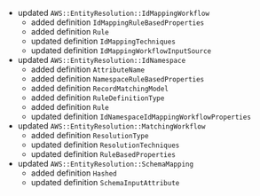 - updated `AWS::EntityResolution::IdMappingWorkflow`
  - added definition `IdMappingRuleBasedProperties`
  - added definition `Rule`
  - updated definition `IdMappingTechniques`
  - updated definition `IdMappingWorkflowInputSource`
- updated `AWS::EntityResolution::IdNamespace`
  - added definition `AttributeName`
  - added definition `NamespaceRuleBasedProperties`
  - added definition `RecordMatchingModel`
  - added definition `RuleDefinitionType`
  - added definition `Rule`
  - updated definition `IdNamespaceIdMappingWorkflowProperties`
- updated `AWS::EntityResolution::MatchingWorkflow`
  - added definition `ResolutionType`
  - updated definition `ResolutionTechniques`
  - updated definition `RuleBasedProperties`
- updated `AWS::EntityResolution::SchemaMapping`
  - added definition `Hashed`
  - updated definition `SchemaInputAttribute`
